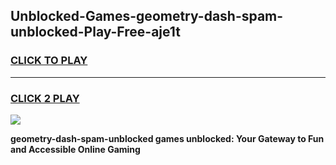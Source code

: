 
## Unblocked-Games-geometry-dash-spam-unblocked-Play-Free-aje1t
<h3>
<a href="https://premium76.site?title=geometry-dash-spam-unblocked&ref=23A">CLICK TO PLAY</a></h3>
<hr>

<h3>
<a href="https://premium76.site?title=geometry-dash-spam-unblocked&ref=23A">CLICK 2 PLAY</a>
  
</h3>

<a href="https://premium76.site?title=geometry-dash-spam-unblocked&ref=23A"><img src="https://clearcache.store/games.png"></a>


**geometry-dash-spam-unblocked games unblocked: Your Gateway to Fun and Accessible Online Gaming**
